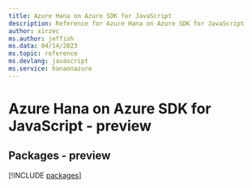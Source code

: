 ```yaml
---
title: Azure Hana on Azure SDK for JavaScript
description: Reference for Azure Hana on Azure SDK for JavaScript
author: xirzec
ms.author: jeffish
ms.data: 04/14/2023
ms.topic: reference
ms.devlang: javascript
ms.service: hanaonazure
---
```

# Azure Hana on Azure SDK for JavaScript - preview
## Packages - preview
[!INCLUDE [packages](hana-on-azure-index.md)]